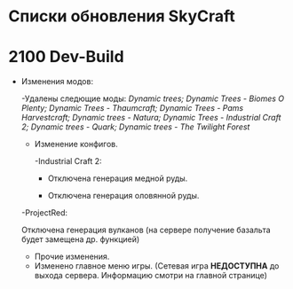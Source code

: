 # **Списки обновления SkyCraft**


# 2100 Dev-Build 

* Изменения модов:

  -Удалены следющие моды: 
  *Dynamic trees;
  Dynamic Trees - Biomes O Plenty;
  Dynamic Trees - Thaumcraft;
  Dynamic Trees - Pams Harvestcraft;
  Dynamic trees - Natura;
  Dynamic Trees - Industrial Craft 2;
  Dynamic trees - Quark;
  Dynamic trees - The Twilight Forest*
  
  * Изменение конфигов.
   
    -Industrial Craft 2: 
    
    * Отключена генерация медной руды.
    
    * Отключена генерация оловянной руды.
  
  
   -ProjectRed:
   
   Отключена генерация вулканов (на сервере получение базальта будет замещена др. функцией)

  * Прочие изменения.

  - Изменено главное меню игры. (Сетевая игра **НЕДОСТУПНА** до выхода сервера. Информацию смотри на главной странице)

